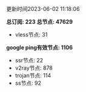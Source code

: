 更新时间2023-06-02 11:18:06

**总订阅: 223**
**总节点: 47629**
- vless节点: 31

**google ping有效节点: 1106**
- ssr节点: 22
- v2ray节点: 878
- trojan节点: 114
- ss节点: 92
